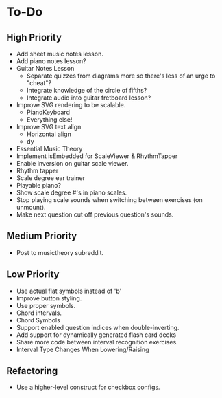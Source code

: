 # To-Do
## High Priority
* Add sheet music notes lesson.
* Add piano notes lesson?
* Guitar Notes Lesson
  * Separate quizzes from diagrams more so there's less of an urge to "cheat"?
  * Integrate knowledge of the circle of fifths?
  * Integrate audio into guitar fretboard lesson?
* Improve SVG rendering to be scalable.
  * PianoKeyboard
  * Everything else!
* Improve SVG text align
  * Horizontal align
  * dy
* Essential Music Theory
* Implement isEmbedded for ScaleViewer & RhythmTapper
* Enable inversion on guitar scale viewer.
* Rhythm tapper
* Scale degree ear trainer
* Playable piano?
* Show scale degree #'s in piano scales.
* Stop playing scale sounds when switching between exercises (on unmount).
* Make next question cut off previous question's sounds.
## Medium Priority
* Post to musictheory subreddit.
## Low Priority
* Use actual flat symbols instead of 'b'
* Improve button styling.
* Use proper symbols.
* Chord intervals.
* Chord Symbols
* Support enabled question indices when double-inverting.
* Add support for dynamically generated flash card decks
* Share more code between interval recognition exercises.
* Interval Type Changes When Lowering/Raising
## Refactoring
* Use a higher-level construct for checkbox configs.